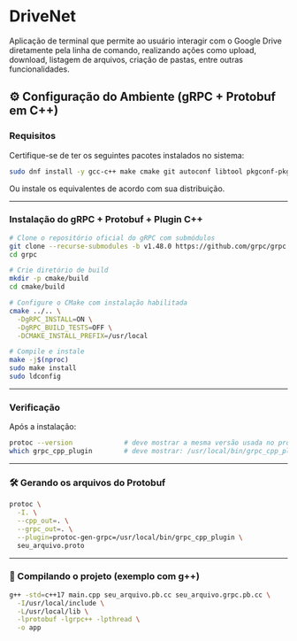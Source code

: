 # DriveNet
 Aplicação de terminal que permite ao usuário interagir com o Google Drive diretamente pela linha de comando, realizando ações como upload, download, listagem de arquivos, criação de pastas, entre outras funcionalidades. 
 
## ⚙️ Configuração do Ambiente (gRPC + Protobuf em C++)

### Requisitos

Certifique-se de ter os seguintes pacotes instalados no sistema:

```bash
sudo dnf install -y gcc-c++ make cmake git autoconf libtool pkgconf-pkg-config
```

Ou instale os equivalentes de acordo com sua distribuição.

---

### Instalação do gRPC + Protobuf + Plugin C++

```bash
# Clone o repositório oficial do gRPC com submódulos
git clone --recurse-submodules -b v1.48.0 https://github.com/grpc/grpc
cd grpc

# Crie diretório de build
mkdir -p cmake/build
cd cmake/build

# Configure o CMake com instalação habilitada
cmake ../.. \
  -DgRPC_INSTALL=ON \
  -DgRPC_BUILD_TESTS=OFF \
  -DCMAKE_INSTALL_PREFIX=/usr/local

# Compile e instale
make -j$(nproc)
sudo make install
sudo ldconfig
```

---

### Verificação

Após a instalação:

```bash
protoc --version             # deve mostrar a mesma versão usada no projeto (ex: 3.19.6)
which grpc_cpp_plugin        # deve mostrar: /usr/local/bin/grpc_cpp_plugin
```

---

### 🛠️ Gerando os arquivos do Protobuf

```bash
protoc \
  -I. \
  --cpp_out=. \
  --grpc_out=. \
  --plugin=protoc-gen-grpc=/usr/local/bin/grpc_cpp_plugin \
  seu_arquivo.proto
```

---

### 🧱 Compilando o projeto (exemplo com g++)

```bash
g++ -std=c++17 main.cpp seu_arquivo.pb.cc seu_arquivo.grpc.pb.cc \
  -I/usr/local/include \
  -L/usr/local/lib \
  -lprotobuf -lgrpc++ -lpthread \
  -o app
```
